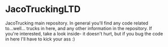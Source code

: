 JacoTruckingLTD
===============

JacoTrucking main repository.
In general you'll find any code related to...well... trucks in here, and any other information in the repository.
If you're interested, take a look inside- it doesn't hurt, but if you bug the code in here I'll have to kick your ass :)
